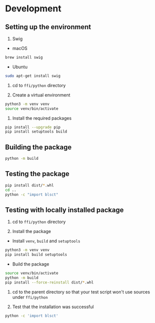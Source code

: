 # Development

## Setting up the environment

1. Swig

- macOS 

```bash
brew install swig
```

- Ubuntu

```bash
sudo apt-get install swig
```

1. cd to `ffi/python` directory

1. Create a virtual environment

```bash
python3 -m venv venv
source venv/bin/activate
```

1. Install the required packages

```bash
pip install --upgrade pip
pip install setuptools build
```

## Building the package

```bash
python -m build
```

## Testing the package

```bash
pip install dist/*.whl
cd ..
python -c "import blsct"
```

## Testing with locally installed package

1. cd to `ffi/python` directory

1. Install the package

- Install `venv`, `build` and `setuptools`
```bash
python3 -m venv venv
pip install build setuptools
```

- Build the package
```bash
source venv/bin/activate
python -m build
pip install --force-reinstall dist/*.whl
```

1. cd to the parent directory so that your test script won't use sources under `ffi/python`

1. Test that the installation was successful

```bash
python -c 'import blsct'
```


